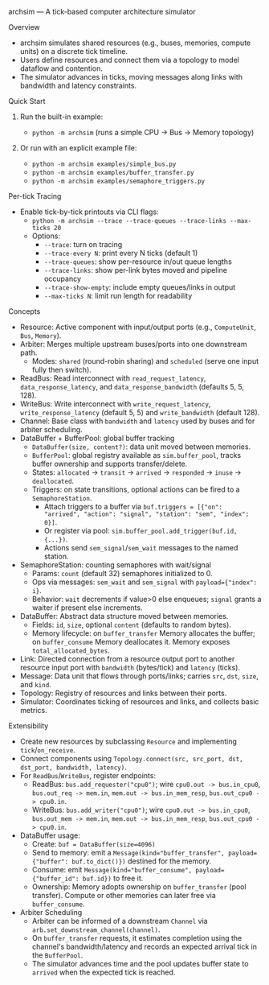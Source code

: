 archsim — A tick-based computer architecture simulator

Overview
- archsim simulates shared resources (e.g., buses, memories, compute units) on a discrete tick timeline.
- Users define resources and connect them via a topology to model dataflow and contention.
- The simulator advances in ticks, moving messages along links with bandwidth and latency constraints.

Quick Start
1) Run the built-in example:

   - `python -m archsim`  (runs a simple CPU → Bus → Memory topology)

2) Or run with an explicit example file:

   - `python -m archsim examples/simple_bus.py`
   - `python -m archsim examples/buffer_transfer.py`
   - `python -m archsim examples/semaphore_triggers.py`

Per-tick Tracing
- Enable tick-by-tick printouts via CLI flags:
  - `python -m archsim --trace --trace-queues --trace-links --max-ticks 20`
  - Options:
    - `--trace`: turn on tracing
    - `--trace-every N`: print every N ticks (default 1)
    - `--trace-queues`: show per-resource in/out queue lengths
    - `--trace-links`: show per-link bytes moved and pipeline occupancy
    - `--trace-show-empty`: include empty queues/links in output
    - `--max-ticks N`: limit run length for readability

Concepts
- Resource: Active component with input/output ports (e.g., `ComputeUnit`, `Bus`, `Memory`).
- Arbiter: Merges multiple upstream buses/ports into one downstream path.
  - Modes: `shared` (round-robin sharing) and `scheduled` (serve one input fully then switch).
- ReadBus: Read interconnect with `read_request_latency`, `data_response_latency`, and `data_response_bandwidth` (defaults 5, 5, 128).
- WriteBus: Write interconnect with `write_request_latency`, `write_response_latency` (default 5, 5) and `write_bandwidth` (default 128).
- Channel: Base class with `bandwidth` and `latency` used by buses and for arbiter scheduling.
- DataBuffer + BufferPool: global buffer tracking
  - `DataBuffer(size, content?)`: data unit moved between memories.
  - `BufferPool`: global registry available as `sim.buffer_pool`, tracks buffer ownership and supports transfer/delete.
  - States: `allocated` → `transit` → `arrived` → `responded` → `inuse` → `deallocated`.
  - Triggers: on state transitions, optional actions can be fired to a `SemaphoreStation`.
    - Attach triggers to a buffer via `buf.triggers = [{"on": "arrived", "action": "signal", "station": "sem", "index": 0}]`.
    - Or register via pool: `sim.buffer_pool.add_trigger(buf.id, {...})`.
    - Actions send `sem_signal`/`sem_wait` messages to the named station.
- SemaphoreStation: counting semaphores with wait/signal
  - Params: `count` (default 32) semaphores initialized to 0.
  - Ops via messages: `sem_wait` and `sem_signal` with `payload={"index": i}`.
  - Behavior: `wait` decrements if value>0 else enqueues; `signal` grants a waiter if present else increments.
- DataBuffer: Abstract data structure moved between memories.
  - Fields: `id`, `size`, optional `content` (defaults to random bytes).
  - Memory lifecycle: on `buffer_transfer` Memory allocates the buffer; on `buffer_consume` Memory deallocates it. Memory exposes `total_allocated_bytes`.
- Link: Directed connection from a resource output port to another resource input port with `bandwidth` (bytes/tick) and `latency` (ticks).
- Message: Data unit that flows through ports/links; carries `src`, `dst`, `size`, and `kind`.
- Topology: Registry of resources and links between their ports.
- Simulator: Coordinates ticking of resources and links, and collects basic metrics.

Extensibility
- Create new resources by subclassing `Resource` and implementing `tick`/`on_receive`.
- Connect components using `Topology.connect(src, src_port, dst, dst_port, bandwidth, latency)`.
- For `ReadBus`/`WriteBus`, register endpoints:
  - ReadBus: `bus.add_requester("cpu0")`; wire `cpu0.out -> bus.in_cpu0`, `bus.out_req -> mem.in`, `mem.out -> bus.in_mem_resp`, `bus.out_cpu0 -> cpu0.in`.
  - WriteBus: `bus.add_writer("cpu0")`; wire `cpu0.out -> bus.in_cpu0`, `bus.out_mem -> mem.in`, `mem.out -> bus.in_mem_resp`, `bus.out_cpu0 -> cpu0.in`.
- DataBuffer usage:
  - Create: `buf = DataBuffer(size=4096)`
  - Send to memory: emit a `Message(kind="buffer_transfer", payload={"buffer": buf.to_dict()})` destined for the memory.
  - Consume: emit `Message(kind="buffer_consume", payload={"buffer_id": buf.id})` to free it.
  - Ownership: Memory adopts ownership on `buffer_transfer` (pool transfer). Compute or other memories can later free via `buffer_consume`.
- Arbiter Scheduling
  - Arbiter can be informed of a downstream `Channel` via `arb.set_downstream_channel(channel)`.
  - On `buffer_transfer` requests, it estimates completion using the channel's bandwidth/latency and records an expected arrival tick in the `BufferPool`.
  - The simulator advances time and the pool updates buffer state to `arrived` when the expected tick is reached.
